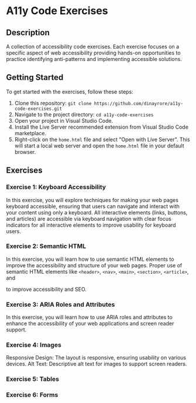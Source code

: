 # A11y Code Exercises

## Description

A collection of accessibility code exercises. Each exercise focuses on a specific aspect of web accessibility providing hands-on opportunities to practice identifying anti-patterns and implementing accessible solutions.

## Getting Started

To get started with the exercises, follow these steps:

1. Clone this repository: `git clone https://github.com/dinayrore/a11y-code-exercises.git`
2. Navigate to the project directory: `cd a11y-code-exercises`
3. Open your project in Visual Studio Code.
4. Install the Live Server recommended extension from Visual Studio Code marketplace.
5. Right-click on the `home.html` file and select "Open with Live Server". This will start a local web server and open the `home.html` file in your default browser.

## Exercises

### Exercise 1: Keyboard Accessibility

In this exercise, you will explore techniques for making your web pages keyboard accessible, ensuring that users can navigate and interact with your content using only a keyboard. All interactive elements (links, buttons, and articles) are accessible via keyboard navigation with clear focus indicators for all interactive elements to improve usability for keyboard users.

### Exercise 2: Semantic HTML

In this exercise, you will learn how to use semantic HTML elements to improve the accessibility and structure of your web pages. Proper use of semantic HTML elements like `<header>`, `<nav>`, `<main>`, `<section>`, `<article>`, and <footer> to improve accessibility and SEO.

### Exercise 3: ARIA Roles and Attributes

In this exercise, you will learn how to use ARIA roles and attributes to enhance the accessibility of your web applications and screen reader support.

### Exercise 4: Images

Responsive Design: The layout is responsive, ensuring usability on various devices.
Alt Text: Descriptive alt text for images to support screen readers.

### Exercise 5: Tables

### Exercise 6: Forms
